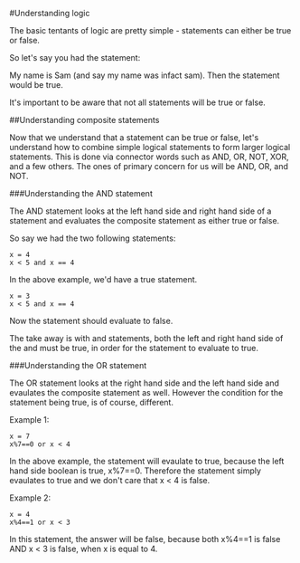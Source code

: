 #Understanding logic

The basic tentants of logic are pretty simple - statements can either be true or false.  

So let's say you had the statement:

My name is Sam (and say my name was infact sam).  Then the statement would be true.

It's important to be aware that not all statements will be true or false.

##Understanding composite statements

Now that we understand that a statement can be true or false, let's understand how to combine simple logical statements to form larger logical statements.  This is done via connector words such as AND, OR, NOT, XOR, and a few others.  The ones of primary concern for us will be AND, OR, and NOT.  

###Understanding the AND statement

The AND statement looks at the left hand side and right hand side of a statement and evaluates the composite statement as either true or false.  

So say we had the two following statements:

```
x = 4
x < 5 and x == 4
```

In the above example, we'd have a true statement.  

```
x = 3
x < 5 and x == 4
```

Now the statement should evaluate to false.  

The take away is with and statements, both the left and right hand side of the and must be true, in order for the statement to evaluate to true.

###Understanding the OR statement

The OR statement looks at the right hand side and the left hand side and evaulates the composite statement as well.  However the condition for the statement being true, is of course, different.

Example 1:

```
x = 7
x%7==0 or x < 4
```

In the above example, the statement will evaulate to true, because the left hand side boolean is true, x%7==0.  Therefore the statement simply evaulates to true and we don't care that x < 4 is false.  

Example 2:

```
x = 4
x%4==1 or x < 3
```

In this statement, the answer will be false, because both x%4==1 is false AND x < 3 is false, when x is equal to 4.

